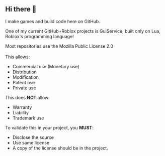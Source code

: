 ## Hi there 👋

I make games and build code here on GitHub.

One of my current GitHub+Roblox projects is GuiService, built only on Lua, Roblox's programming language!

Most repositories use the Mozilla Public License 2.0
<br>
<br>
This allows:
* Commercial use (Monetary use)
* Distribution
* Modification
* Patent use
* Private use

This does **NOT** allow:
* Warranty
* Liability
* Trademark use

To validate this in your project, you **MUST**:
* Disclose the source
* Use same license
* A copy of the license should be in the project.
